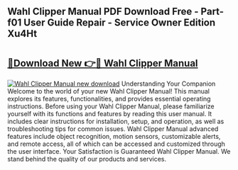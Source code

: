 ## Wahl Clipper Manual PDF Download Free - Part-f01 User Guide Repair - Service Owner Edition Xu4Ht

# <h2><a href="http://cf25641.oget.top/?id=Wahl+Clipper+Manual">🔗Download New 👉🔴 Wahl Clipper Manual</a></h2>

[![Wahl Clipper Manual new download](https://i.imgur.com/5g1atiW.png)](http://cf25641.oget.top/?id=Wahl+Clipper+Manual)
Understanding Your Companion Welcome to the world of your new Wahl Clipper Manual! This manual explores its features, functionalities, and provides essential operating instructions. Before using your Wahl Clipper Manual, please familiarize yourself with its functions and features by reading this user manual. It includes clear instructions for installation, setup, and operation, as well as troubleshooting tips for common issues. Wahl Clipper Manual advanced features include object recognition, motion sensors, customizable alerts, and remote access, all of which can be accessed and customized through the user interface. Your Satisfaction is Guaranteed Wahl Clipper Manual. We stand behind the quality of our products and services.
